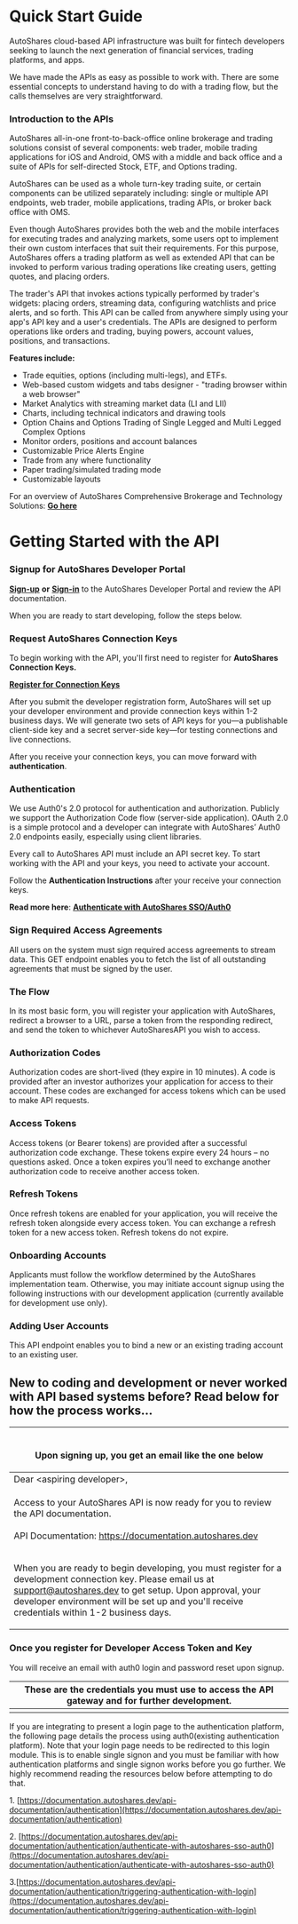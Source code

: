 # Quick Start Guide

AutoShares cloud-based API infrastructure was built for fintech developers seeking to launch the next generation of financial services, trading platforms, and apps.

We have made the APIs as easy as possible to work with. There are some essential concepts to understand having to do with a trading flow, but the calls themselves are very straightforward.

### Introduction to the APIs

AutoShares all-in-one front-to-back-office online brokerage and trading solutions consist of several components: web trader, mobile trading applications for iOS and Android, OMS with a middle and back office and a suite of APIs for self-directed Stock, ETF, and Options trading.   

AutoShares can be used as a whole turn-key trading suite, or certain components can be utilized separately including: single or multiple API endpoints, web trader, mobile applications, trading APIs, or broker back office with OMS.

Even though AutoShares provides both the web and the mobile interfaces for executing trades and analyzing markets, some users opt to implement their own custom interfaces that suit their requirements. For this purpose, AutoShares offers a trading platform as well as extended API that can be invoked to perform various trading operations like creating users, getting quotes, and placing orders.

The trader's API that invokes actions typically performed by trader's widgets: placing orders, streaming data, configuring watchlists and price alerts, and so forth. This API can be called from anywhere simply using your app's API key and a user's credentials. The APIs are designed to perform operations like orders and trading, buying powers, account values, positions, and transactions.

**Features include:**

* Trade equities, options \(including multi-legs\), and ETFs.
* Web-based custom widgets and tabs designer - "trading browser within a web browser" 
* Market Analytics with streaming market data \(LI and LII\)
* Charts, including technical indicators and drawing tools
* Option Chains and Options Trading of Single Legged and Multi Legged Complex Options
* Monitor orders, positions and account balances 
* Customizable Price Alerts Engine
* Trade from any where functionality
* Paper trading/simulated trading mode 
* Customizable layouts

For an overview of AutoShares Comprehensive Brokerage and Technology Solutions: [**Go here**](https://autoshares.com/api)

# Getting Started with the API
### Signup for AutoShares Developer Portal

[**Sign-up**](https://apidevportal.autoshares.dev/how-to) **or** [**Sign-in**](https://apidevportal.autoshares.dev/how-to) to the AutoShares Developer Portal and review the API documentation. 

When you are ready to start developing, follow the steps below. 

### Request AutoShares Connection Keys

To begin working with the API, you'll first need to register for **AutoShares Connection Keys.**

[**Register for Connection Keys**](https://onboarding.autoshares.com/app/241146432165147)

After you submit the developer registration form, AutoShares will set up your developer environment and provide connection keys within 1-2 business days.
We will generate two sets of API keys for you—a publishable client-side key and a secret server-side key—for testing connections and live connections. 

After you receive your connection keys, you can move forward with **authentication**.

### Authentication

We use Auth0's 2.0 protocol for authentication and authorization. Publicly we support the Authorization Code flow (server-side application). OAuth 2.0 is a simple protocol and a developer can integrate with AutoShares’ Auth0 2.0 endpoints easily, especially using client libraries.

Every call to AutoShares API must include an API secret key. To start working with the API and your keys, you need to activate your account.

Follow the **Authentication Instructions** after your receive your connection keys. 

**Read more here**: [**Authenticate with AutoShares SSO/Auth0**](https://documentation.autoshares.dev/api-documentation/authentication/authenticate-with-autoshares-sso-auth0)

### Sign Required Access Agreements

All users on the system must sign required access agreements to stream data. This GET endpoint enables you to fetch the list of all outstanding agreements that must be signed by the user.

### The Flow

In its most basic form, you will register your application with AutoShares, redirect a browser to a URL, parse a token from the responding redirect, and send the token to whichever AutoSharesAPI you wish to access.

### Authorization Codes

Authorization codes are short-lived (they expire in 10 minutes). A code is provided after an investor authorizes your application for access to their account. These codes are exchanged for access tokens which can be used to make API requests.

### Access Tokens

Access tokens (or Bearer tokens) are provided after a successful authorization code exchange. These tokens expire every 24 hours – no questions asked. Once a token expires you’ll need to exchange another authorization code to receive another access token.

### Refresh Tokens

Once refresh tokens are enabled for your application, you will receive the refresh token alongside every access token. You can exchange a refresh token for a new access token. Refresh tokens do not expire.

### Onboarding Accounts

Applicants must follow the workflow determined by the AutoShares implementation team. Otherwise, you may initiate account signup using the following instructions with our development application (currently available for development use only).

### Adding User Accounts

This API endpoint enables you to bind a new or an existing trading account to an existing user.

## New to coding and development or never worked with API based systems before? Read below for how the process works...

| <p><br>Upon signing up, you get an email like the one below</p>                                                                                                                                                                                                                                                                                              |
| ------------------------------------------------------------------------------------------------------------------------------------------------------------------------------------------------------------------------------------------------------------------------------------------------------------------------------------------------------------ |
| Dear \<aspiring developer>,                                                                                                                                                                                                                                                                                                                                  |
| <p>Access to your AutoShares API is now ready for you to review the API documentation. <br><br>API Documentation: <a href="https://documentation.autoshares.dev">https://documentation.autoshares.dev</a></p>                                                                                                                              |
| <p>When you are ready to begin developing, you must register for a development connection key. Please email us at support@autoshares.dev to get setup. Upon approval, your developer environment will be set up and you'll receive credentials within 1-2 business days.|

### Once you register for Developer Access Token and Key



You will receive an email with auth0 login and password reset upon signup.

| These are the credentials you must use to access the API gateway and for further development. |
| ----------------------------------------------------------------------------------------- |
|                                                                                           |

&#x20;

If you are integrating to present a login page to the authentication platform, the following page details the process using auth0(existing authentication platform). Note that your login page needs to be redirected to this login module. This is to enable single signon and you must be familiar with how authentication platforms and single signon works before you go further. We highly recommend reading the resources below before attempting to do that.

&#x20;

1\. [https://documentation.autoshares.dev/api-documentation/authentication](https://documentation.autoshares.dev/api-documentation/authentication)

2\. [https://documentation.autoshares.dev/api-documentation/authentication/authenticate-with-autoshares-sso-auth0](https://documentation.autoshares.dev/api-documentation/authentication/authenticate-with-autoshares-sso-auth0)

3.[https://documentation.autoshares.dev/api-documentation/authentication/triggering-authentication-with-login](https://documentation.autoshares.dev/api-documentation/authentication/triggering-authentication-with-login)

&#x20;



&#x20;
